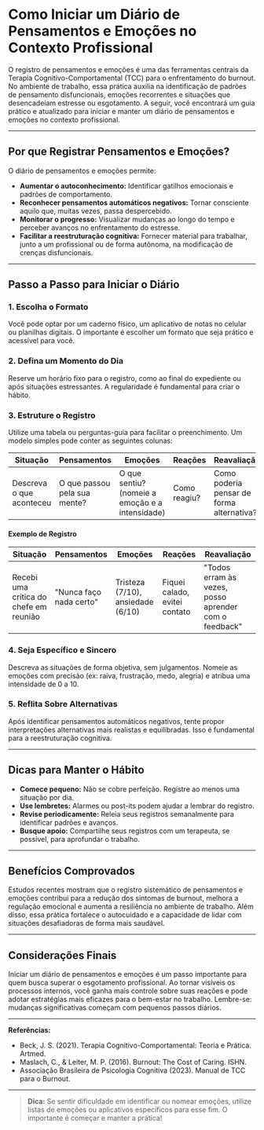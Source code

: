 # Como Iniciar um Diário de Pensamentos e Emoções no Contexto Profissional

O registro de pensamentos e emoções é uma das ferramentas centrais da Terapia Cognitivo-Comportamental (TCC) para o enfrentamento do burnout. No ambiente de trabalho, essa prática auxilia na identificação de padrões de pensamento disfuncionais, emoções recorrentes e situações que desencadeiam estresse ou esgotamento. A seguir, você encontrará um guia prático e atualizado para iniciar e manter um diário de pensamentos e emoções no contexto profissional.

---

## Por que Registrar Pensamentos e Emoções?

O diário de pensamentos e emoções permite:

- **Aumentar o autoconhecimento:** Identificar gatilhos emocionais e padrões de comportamento.
- **Reconhecer pensamentos automáticos negativos:** Tornar consciente aquilo que, muitas vezes, passa despercebido.
- **Monitorar o progresso:** Visualizar mudanças ao longo do tempo e perceber avanços no enfrentamento do estresse.
- **Facilitar a reestruturação cognitiva:** Fornecer material para trabalhar, junto a um profissional ou de forma autônoma, na modificação de crenças disfuncionais.

---

## Passo a Passo para Iniciar o Diário

### 1. Escolha o Formato

Você pode optar por um caderno físico, um aplicativo de notas no celular ou planilhas digitais. O importante é escolher um formato que seja prático e acessível para você.

### 2. Defina um Momento do Dia

Reserve um horário fixo para o registro, como ao final do expediente ou após situações estressantes. A regularidade é fundamental para criar o hábito.

### 3. Estruture o Registro

Utilize uma tabela ou perguntas-guia para facilitar o preenchimento. Um modelo simples pode conter as seguintes colunas:

| Situação | Pensamentos | Emoções | Reações | Reavaliação |
|----------|-------------|---------|---------|-------------|
| Descreva o que aconteceu | O que passou pela sua mente? | O que sentiu? (nomeie a emoção e a intensidade) | Como reagiu? | Como poderia pensar de forma alternativa? |

#### Exemplo de Registro

| Situação | Pensamentos | Emoções | Reações | Reavaliação |
|----------|-------------|---------|---------|-------------|
| Recebi uma crítica do chefe em reunião | "Nunca faço nada certo" | Tristeza (7/10), ansiedade (6/10) | Fiquei calado, evitei contato | "Todos erram às vezes, posso aprender com o feedback" |

### 4. Seja Específico e Sincero

Descreva as situações de forma objetiva, sem julgamentos. Nomeie as emoções com precisão (ex: raiva, frustração, medo, alegria) e atribua uma intensidade de 0 a 10.

### 5. Reflita Sobre Alternativas

Após identificar pensamentos automáticos negativos, tente propor interpretações alternativas mais realistas e equilibradas. Isso é fundamental para a reestruturação cognitiva.

---

## Dicas para Manter o Hábito

- **Comece pequeno:** Não se cobre perfeição. Registre ao menos uma situação por dia.
- **Use lembretes:** Alarmes ou post-its podem ajudar a lembrar do registro.
- **Revise periodicamente:** Releia seus registros semanalmente para identificar padrões e avanços.
- **Busque apoio:** Compartilhe seus registros com um terapeuta, se possível, para aprofundar o trabalho.

---

## Benefícios Comprovados

Estudos recentes mostram que o registro sistemático de pensamentos e emoções contribui para a redução dos sintomas de burnout, melhora a regulação emocional e aumenta a resiliência no ambiente de trabalho. Além disso, essa prática fortalece o autocuidado e a capacidade de lidar com situações desafiadoras de forma mais saudável.

---

## Considerações Finais

Iniciar um diário de pensamentos e emoções é um passo importante para quem busca superar o esgotamento profissional. Ao tornar visíveis os processos internos, você ganha mais controle sobre suas reações e pode adotar estratégias mais eficazes para o bem-estar no trabalho. Lembre-se: mudanças significativas começam com pequenos passos diários.

---

**Referências:**

- Beck, J. S. (2021). Terapia Cognitivo-Comportamental: Teoria e Prática. Artmed.
- Maslach, C., & Leiter, M. P. (2016). Burnout: The Cost of Caring. ISHN.
- Associação Brasileira de Psicologia Cognitiva (2023). Manual de TCC para o Burnout.

---

> **Dica:** Se sentir dificuldade em identificar ou nomear emoções, utilize listas de emoções ou aplicativos específicos para esse fim. O importante é começar e manter a prática!